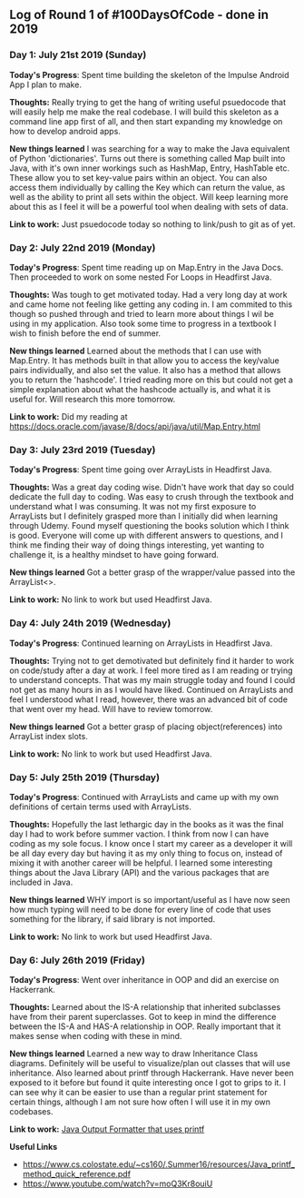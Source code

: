 
## Log of Round 1 of #100DaysOfCode - done in 2019

### Day 1: July 21st 2019 (Sunday)

**Today's Progress**: Spent time building the skeleton of the Impulse Android App I plan to make.

**Thoughts:** Really trying to get the hang of writing useful psuedocode that will easily help me make the real codebase. I will build this skeleton as a command line app first of all, and then start expanding my knowledge on how to develop android apps.

**New things learned** I was searching for a way to make the Java equivalent of Python 'dictionaries'. Turns out there is something called Map built into Java, with it's own inner workings such as HashMap, Entry, HashTable etc. These allow you to set key-value pairs within an object. You can also access them individually by calling the Key which can return the value, as well as the ability to print all sets within the object. Will keep learning more about this as I feel it will be a powerful tool when dealing with sets of data.

**Link to work:** Just psuedocode today so nothing to link/push to git as of yet.



### Day 2: July 22nd 2019 (Monday)

**Today's Progress**: Spent time reading up on Map.Entry in the Java Docs. Then proceeded to work on some nested For Loops in Headfirst Java.

**Thoughts:** Was tough to get motivated today. Had a very long day at work and came home not feeling like getting any coding in. I am commited to this though so pushed through and tried to learn more about things I wil be using in my application. Also took some time to progress in a textbook I wish to finish before the end of summer.

**New things learned** Learned about the methods that I can use with Map.Entry. It has methods built in that allow you to access the key/value pairs individually, and also set the value. It also has a method that allows you to return the 'hashcode'. I tried reading more on this but could not get a simple explanation about what the hashcode actually is, and what it is useful for. Will research this more tomorrow.

**Link to work:** Did my reading at https://docs.oracle.com/javase/8/docs/api/java/util/Map.Entry.html



### Day 3: July 23rd 2019 (Tuesday)

**Today's Progress**: Spent time going over ArrayLists in Headfirst Java.

**Thoughts:** Was a great day coding wise. Didn't have work that day so could dedicate the full day to coding. Was easy to crush through the textbook and understand what I was consuming. It was not my first exposure to ArrayLists but I definitely grasped more than I initially did when learning through Udemy. Found myself questioning the books solution which I think is good. Everyone will come up with different answers to questions, and I think me finding their way of doing things interesting, yet wanting to challenge it, is a healthy mindset to have going forward.

**New things learned** Got a better grasp of the wrapper/value passed into the ArrayList<>.

**Link to work:** No link to work but used Headfirst Java.



### Day 4: July 24th 2019 (Wednesday)

**Today's Progress**: Continued learning on ArrayLists in Headfirst Java.

**Thoughts:** Trying not to get demotivated but definitely find it harder to work on code/study after a day at work. I feel more tired as I am reading or trying to understand concepts. That was my main struggle today and found I could not get as many hours in as I would have liked. Continued on ArrayLists and feel I understood what I read, however, there was an advanced bit of code that went over my head. Will have to review tomorrow.

**New things learned** Got a better grasp of placing object(references) into ArrayList index slots.

**Link to work:** No link to work but used Headfirst Java.



### Day 5: July 25th 2019 (Thursday)

**Today's Progress**: Continued with ArrayLists and came up with my own definitions of certain terms used with ArrayLists.

**Thoughts:** Hopefully the last lethargic day in the books as it was the final day I had to work before summer vaction. I think from now I can have coding as my sole focus. I know once I start my career as a developer it will be all day every day but having it as my only thing to focus on, instead of mixing it with another career will be helpful. I learned some interesting things about the Java Library (API) and the various packages that are included in Java.

**New things learned** WHY import is so important/useful as I have now seen how much typing will need to be done for every line of code that uses something for the library, if said library is not imported.

**Link to work:** No link to work but used Headfirst Java.



### Day 6: July 26th 2019 (Friday)

**Today's Progress**: Went over inheritance in OOP and did an exercise on Hackerrank.

**Thoughts:** Learned about the IS-A relationship that inherited subclasses have from their parent superclasses. Got to keep in mind the difference between the IS-A and HAS-A relationship in OOP. Really important that it makes sense when coding with these in mind. 

**New things learned** Learned a new way to draw Inheritance Class diagrams. Definitely will be useful to visualize/plan out classes that will use inheritance. Also learned about printf through Hackerrank. Have never been exposed to it before but found it quite interesting once I got to grips to it. I can see why it can be easier to use than a regular print statement for certain things, although I am not sure how often I will use it in my own codebases.

**Link to work:** [Java Output Formatter that uses printf](https://github.com/raphael-peters/hackerrank-exercises/tree/master/Hackerrank%20-%20Java-output-formatter)

**Useful Links** 
- https://www.cs.colostate.edu/~cs160/.Summer16/resources/Java_printf_method_quick_reference.pdf
- https://www.youtube.com/watch?v=moQ3Kr8ouiU


